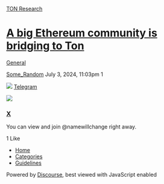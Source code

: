 [TON Research](/)

# [A big Ethereum community is bridging to Ton](/t/a-big-ethereum-community-is-bridging-to-ton/27397)

[General](/c/general/4) 

    

[Some\_Random](https://tonresear.ch/u/Some_Random)  July 3, 2024, 11:03pm  1

![](https://telegram.org/img/website_icon.svg?4) [Telegram](https://t.me/namewillchange)

![](https://tonresear.ch/uploads/default/original/2X/7/7952be229c4b9958f22d34e59e3c3d5de7e3128e.jpeg)

### [X](https://t.me/namewillchange)

You can view and join @namewillchange right away.

  1 Like

*   [Home](/)
*   [Categories](/categories)
*   [Guidelines](/guidelines)

Powered by [Discourse](https://www.discourse.org), best viewed with JavaScript enabled